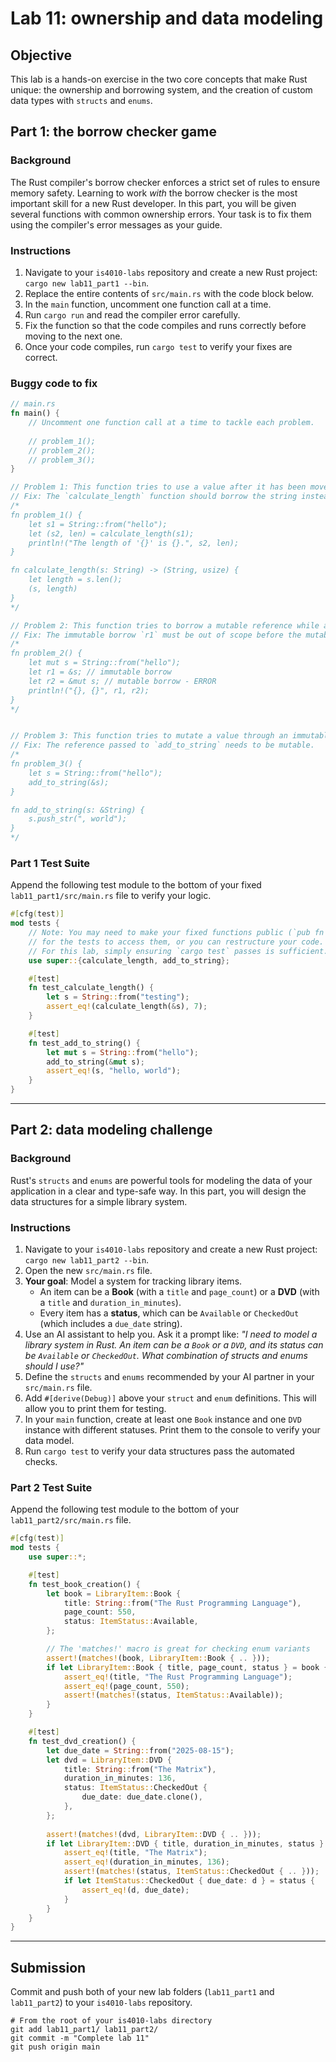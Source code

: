 # Lab 11: ownership and data modeling

## Objective

This lab is a hands-on exercise in the two core concepts that make Rust unique: the ownership and borrowing system, and the creation of custom data types with `structs` and `enums`.

## Part 1: the borrow checker game

### Background

The Rust compiler's borrow checker enforces a strict set of rules to ensure memory safety. Learning to work *with* the borrow checker is the most important skill for a new Rust developer. In this part, you will be given several functions with common ownership errors. Your task is to fix them using the compiler's error messages as your guide.

### Instructions

1.  Navigate to your `is4010-labs` repository and create a new Rust project: `cargo new lab11_part1 --bin`.
2.  Replace the entire contents of `src/main.rs` with the code block below.
3.  In the `main` function, uncomment one function call at a time.
4.  Run `cargo run` and read the compiler error carefully.
5.  Fix the function so that the code compiles and runs correctly before moving to the next one.
6.  Once your code compiles, run `cargo test` to verify your fixes are correct.

### Buggy code to fix

```rust
// main.rs
fn main() {
    // Uncomment one function call at a time to tackle each problem.
    
    // problem_1();
    // problem_2();
    // problem_3();
}

// Problem 1: This function tries to use a value after it has been moved.
// Fix: The `calculate_length` function should borrow the string instead of taking ownership.
/*
fn problem_1() {
    let s1 = String::from("hello");
    let (s2, len) = calculate_length(s1);
    println!("The length of '{}' is {}.", s2, len);
}

fn calculate_length(s: String) -> (String, usize) {
    let length = s.len();
    (s, length)
}
*/

// Problem 2: This function tries to borrow a mutable reference while an immutable one exists.
// Fix: The immutable borrow `r1` must be out of scope before the mutable borrow `r2` is created.
/*
fn problem_2() {
    let mut s = String::from("hello");
    let r1 = &s; // immutable borrow
    let r2 = &mut s; // mutable borrow - ERROR
    println!("{}, {}", r1, r2);
}
*/


// Problem 3: This function tries to mutate a value through an immutable reference.
// Fix: The reference passed to `add_to_string` needs to be mutable.
/*
fn problem_3() {
    let s = String::from("hello");
    add_to_string(&s);
}

fn add_to_string(s: &String) {
    s.push_str(", world");
}
*/
```

### Part 1 Test Suite

Append the following test module to the bottom of your fixed `lab11_part1/src/main.rs` file to verify your logic.

```rust
#[cfg(test)]
mod tests {
    // Note: You may need to make your fixed functions public (`pub fn ...`)
    // for the tests to access them, or you can restructure your code.
    // For this lab, simply ensuring `cargo test` passes is sufficient.
    use super::{calculate_length, add_to_string};

    #[test]
    fn test_calculate_length() {
        let s = String::from("testing");
        assert_eq!(calculate_length(&s), 7);
    }

    #[test]
    fn test_add_to_string() {
        let mut s = String::from("hello");
        add_to_string(&mut s);
        assert_eq!(s, "hello, world");
    }
}
```

-----

## Part 2: data modeling challenge

### Background

Rust's `structs` and `enums` are powerful tools for modeling the data of your application in a clear and type-safe way. In this part, you will design the data structures for a simple library system.

### Instructions

1.  Navigate to your `is4010-labs` repository and create a new Rust project: `cargo new lab11_part2 --bin`.
2.  Open the new `src/main.rs` file.
3.  **Your goal**: Model a system for tracking library items.
      * An item can be a **Book** (with a `title` and `page_count`) or a **DVD** (with a `title` and `duration_in_minutes`).
      * Every item has a **status**, which can be `Available` or `CheckedOut` (which includes a `due_date` string).
4.  Use an AI assistant to help you. Ask it a prompt like: *"I need to model a library system in Rust. An item can be a `Book` or a `DVD`, and its status can be `Available` or `CheckedOut`. What combination of structs and enums should I use?"*
5.  Define the `structs` and `enums` recommended by your AI partner in your `src/main.rs` file.
6.  Add `#[derive(Debug)]` above your `struct` and `enum` definitions. This will allow you to print them for testing.
7.  In your `main` function, create at least one `Book` instance and one `DVD` instance with different statuses. Print them to the console to verify your data model.
8.  Run `cargo test` to verify your data structures pass the automated checks.

### Part 2 Test Suite

Append the following test module to the bottom of your `lab11_part2/src/main.rs` file.

```rust
#[cfg(test)]
mod tests {
    use super::*;

    #[test]
    fn test_book_creation() {
        let book = LibraryItem::Book {
            title: String::from("The Rust Programming Language"),
            page_count: 550,
            status: ItemStatus::Available,
        };

        // The 'matches!' macro is great for checking enum variants
        assert!(matches!(book, LibraryItem::Book { .. }));
        if let LibraryItem::Book { title, page_count, status } = book {
            assert_eq!(title, "The Rust Programming Language");
            assert_eq!(page_count, 550);
            assert!(matches!(status, ItemStatus::Available));
        }
    }

    #[test]
    fn test_dvd_creation() {
        let due_date = String::from("2025-08-15");
        let dvd = LibraryItem::DVD {
            title: String::from("The Matrix"),
            duration_in_minutes: 136,
            status: ItemStatus::CheckedOut {
                due_date: due_date.clone(),
            },
        };
        
        assert!(matches!(dvd, LibraryItem::DVD { .. }));
        if let LibraryItem::DVD { title, duration_in_minutes, status } = dvd {
            assert_eq!(title, "The Matrix");
            assert_eq!(duration_in_minutes, 136);
            assert!(matches!(status, ItemStatus::CheckedOut { .. }));
            if let ItemStatus::CheckedOut { due_date: d } = status {
                assert_eq!(d, due_date);
            }
        }
    }
}
```

-----

## Submission

Commit and push both of your new lab folders (`lab11_part1` and `lab11_part2`) to your `is4010-labs` repository.

```
# From the root of your is4010-labs directory
git add lab11_part1/ lab11_part2/
git commit -m "Complete lab 11"
git push origin main
```
